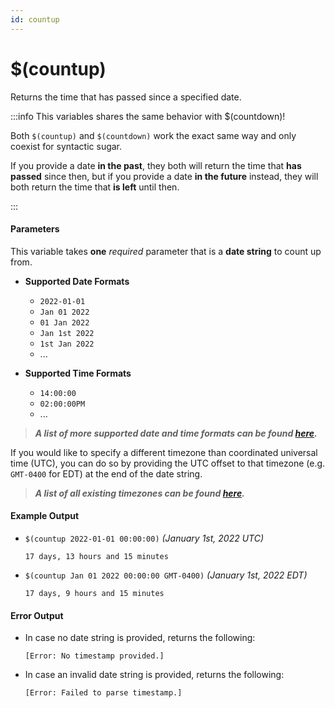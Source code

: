```yaml
---
id: countup
---
```


# $(countup)

Returns the time that has passed since a specified date.

:::info This variables shares the same behavior with $(countdown)!

Both `$(countup)` and `$(countdown)` work the exact same way and only coexist for syntactic sugar.

If you provide a date **in the past**, they both will return the time that **has passed** since then, but if you provide a date **in the future** instead, they will both return the time that **is left** until then.

:::

#### Parameters

This variable takes **one** *required* parameter that is a **date string** to count up from.

* **Supported Date Formats**
  * `2022-01-01`
  * `Jan 01 2022`
  * `01 Jan 2022`
  * `Jan 1st 2022`
  * `1st Jan 2022`
  * ...

* **Supported Time Formats**
  * `14:00:00`
  * `02:00:00PM`
  * ...

> ***A list of more supported date and time formats can be found [here](https://github.com/araddon/dateparse).***

If you would like to specify a different timezone than coordinated universal time (UTC), you can do so by providing the UTC offset to that timezone (e.g. `GMT-0400` for EDT) at the end of the date string.

> ***A list of all existing timezones can be found [here](https://wikipedia.org/wiki/List_of_tz_database_time_zones#List).***

#### Example Output

* `$(countup 2022-01-01 00:00:00)` *(January 1st, 2022 UTC)*

    ```
    17 days, 13 hours and 15 minutes
    ```

* `$(countup Jan 01 2022 00:00:00 GMT-0400)` *(January 1st, 2022 EDT)*

    ```
    17 days, 9 hours and 15 minutes 
    ```

#### Error Output

* In case no date string is provided, returns the following:

    ```
    [Error: No timestamp provided.]
    ```

* In case an invalid date string is provided, returns the following:

    ```
    [Error: Failed to parse timestamp.]
    ```
